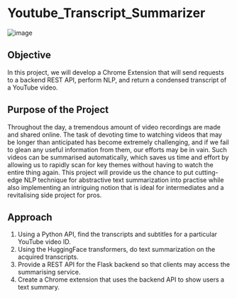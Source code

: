 # Youtube_Transcript_Summarizer

 ![image](https://user-images.githubusercontent.com/65394574/170121667-49478981-6cbf-4d10-814f-7ca05db64c3d.png)

## Objective

In this project, we will develop a Chrome Extension that will send requests to a backend REST API, perform NLP, and return a condensed transcript of a YouTube video.


## Purpose of the Project

Throughout the day, a tremendous amount of video recordings are made and shared online. The task of devoting time to watching videos that may be longer than anticipated has become extremely challenging, and if we fail to glean any useful information from them, our efforts may be in vain. Such videos can be summarised automatically, which saves us time and effort by allowing us to rapidly scan for key themes without having to watch the entire thing again.
This project will provide us the chance to put cutting-edge NLP technique for abstractive text summarization into practise while also implementing an intriguing notion that is ideal for intermediates and a revitalising side project for pros.


## Approach

1. Using a Python API, find the transcripts and subtitles for a particular YouTube video ID.
2. Using the HuggingFace transformers, do text summarization on the acquired transcripts.
3. Provide a REST API for the Flask backend so that clients may access the summarising service.
4. Create a Chrome extension that uses the backend API to show users a text summary.
